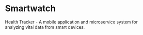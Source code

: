 # Smartwatch
Health Tracker - A mobile application and microservice system for analyzing vital data from smart devices.

